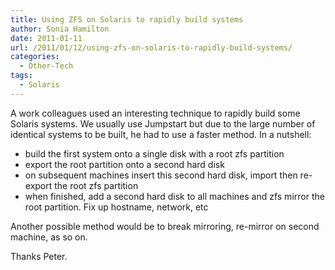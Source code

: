 ```yaml
---
title: Using ZFS on Solaris to rapidly build systems
author: Sonia Hamilton
date: 2011-01-11
url: /2011/01/12/using-zfs-on-solaris-to-rapidly-build-systems/
categories:
  - Other-Tech
tags:
  - Solaris
---
```

A work colleagues used an interesting technique to rapidly build some Solaris systems. We usually use Jumpstart but due to the large number of identical systems to be built, he had to use a faster method. In a nutshell:

  * build the first system onto a single disk with a root zfs partition
  * export the root partition onto a second hard disk
  * on subsequent machines insert this second hard disk, import then re-export the root zfs partition
  * when finished, add a second hard disk to all machines and zfs mirror the root partition. Fix up hostname, network, etc

Another possible method would be to break mirroring, re-mirror on second machine, as so on.

Thanks Peter.
